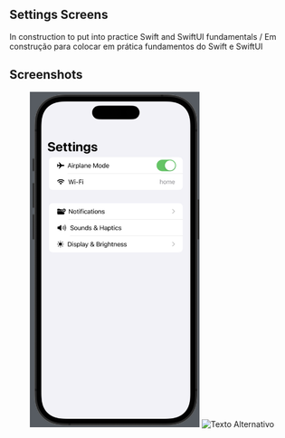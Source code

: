 ## Settings Screens

In construction to put into practice Swift and SwiftUI fundamentals / Em construção para colocar em prática fundamentos do Swift e SwiftUI

## Screenshots

<p align="center">
  <img src="SettingsScreens/.github/images/settingsImage.png" alt="Texto Alternativo" width="300" height="593">
  
  <img src="SettingsScreens/.github/images/settingsVideo.mov" alt="Texto Alternativo" width="300">
</p>
